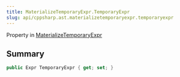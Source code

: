 ```yaml
---
title: MaterializeTemporaryExpr.TemporaryExpr
slug: api/cppsharp.ast.materializetemporaryexpr.temporaryexpr
---
```

Property in [MaterializeTemporaryExpr](/api/cppsharp/ast/materializetemporaryexpr)

## Summary



```csharp
public Expr TemporaryExpr { get; set; }
```

